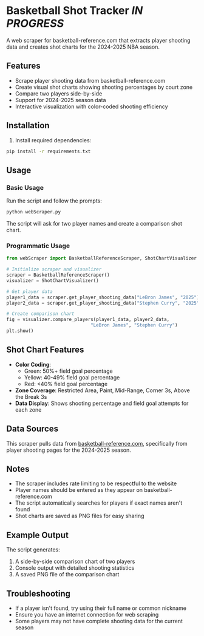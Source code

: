 # Basketball Shot Tracker *IN PROGRESS*

A web scraper for basketball-reference.com that extracts player shooting data and creates shot charts for the 2024-2025 NBA season. 

## Features

- Scrape player shooting data from basketball-reference.com
- Create visual shot charts showing shooting percentages by court zone
- Compare two players side-by-side
- Support for 2024-2025 season data
- Interactive visualization with color-coded shooting efficiency

## Installation

1. Install required dependencies:
```bash
pip install -r requirements.txt
```

## Usage

### Basic Usage

Run the script and follow the prompts:
```bash
python webScraper.py
```

The script will ask for two player names and create a comparison shot chart.

### Programmatic Usage

```python
from webScraper import BasketballReferenceScraper, ShotChartVisualizer

# Initialize scraper and visualizer
scraper = BasketballReferenceScraper()
visualizer = ShotChartVisualizer()

# Get player data
player1_data = scraper.get_player_shooting_data("LeBron James", "2025")
player2_data = scraper.get_player_shooting_data("Stephen Curry", "2025")

# Create comparison chart
fig = visualizer.compare_players(player1_data, player2_data, 
                               "LeBron James", "Stephen Curry")
plt.show()
```

## Shot Chart Features

- **Color Coding**: 
  - Green: 50%+ field goal percentage
  - Yellow: 40-49% field goal percentage  
  - Red: <40% field goal percentage
- **Zone Coverage**: Restricted Area, Paint, Mid-Range, Corner 3s, Above the Break 3s
- **Data Display**: Shows shooting percentage and field goal attempts for each zone

## Data Sources

This scraper pulls data from [basketball-reference.com](https://www.basketball-reference.com/), specifically from player shooting pages for the 2024-2025 season.

## Notes

- The scraper includes rate limiting to be respectful to the website
- Player names should be entered as they appear on basketball-reference.com
- The script automatically searches for players if exact names aren't found
- Shot charts are saved as PNG files for easy sharing

## Example Output

The script generates:
1. A side-by-side comparison chart of two players
2. Console output with detailed shooting statistics
3. A saved PNG file of the comparison chart

## Troubleshooting

- If a player isn't found, try using their full name or common nickname
- Ensure you have an internet connection for web scraping
- Some players may not have complete shooting data for the current season
